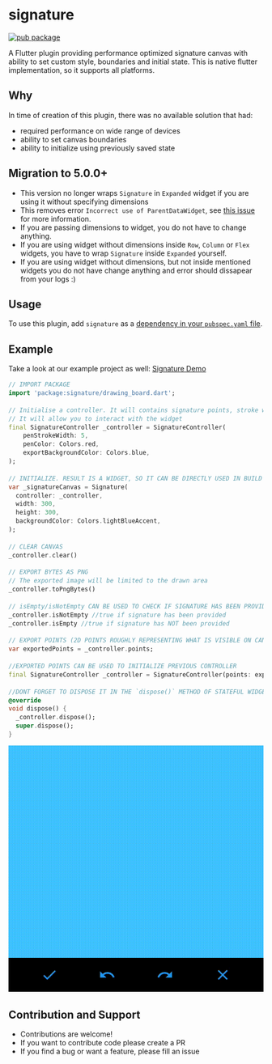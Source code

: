 # signature

[![pub package](https://img.shields.io/pub/v/signature.svg)](https://pub.dartlang.org/packages/signature)

A Flutter plugin providing performance optimized signature canvas with ability
to set custom style, boundaries and initial state. This is native flutter
implementation, so it supports all platforms.

## Why

In time of creation of this plugin, there was no available solution that had:

- required performance on wide range of devices
- ability to set canvas boundaries
- ability to initialize using previously saved state

## Migration to 5.0.0+

- This version no longer wraps `Signature` in `Expanded` widget if you are using
  it without specifying dimensions
- This removes error `Incorrect use of ParentDataWidget`, see
  [this issue](https://github.com/4Q-s-r-o/signature/issues/49) for more
  information.
- If you are passing dimensions to widget, you do not have to change anything.
- If you are using widget without dimensions inside `Row`, `Column` or `Flex`
  widgets, you have to wrap `Signature` inside `Expanded` yourself.
- If you are using widget without dimensions, but not inside mentioned widgets
  you do not have change anything and error should dissapear from your logs :)

## Usage

To use this plugin, add `signature` as a
[dependency in your `pubspec.yaml` file](https://flutter.io/platform-plugins/).

## Example

Take a look at our example project as well: [Signature Demo](https://github.com/4Q-s-r-o/signature/tree/master/example)

```dart
// IMPORT PACKAGE
import 'package:signature/drawing_board.dart';

// Initialise a controller. It will contains signature points, stroke width and pen color.
// It will allow you to interact with the widget
final SignatureController _controller = SignatureController(
    penStrokeWidth: 5,
    penColor: Colors.red,
    exportBackgroundColor: Colors.blue,
);

// INITIALIZE. RESULT IS A WIDGET, SO IT CAN BE DIRECTLY USED IN BUILD METHOD 
var _signatureCanvas = Signature(
  controller: _controller,
  width: 300,
  height: 300,
  backgroundColor: Colors.lightBlueAccent,
);

// CLEAR CANVAS
_controller.clear()

// EXPORT BYTES AS PNG
// The exported image will be limited to the drawn area
_controller.toPngBytes()

// isEmpty/isNotEmpty CAN BE USED TO CHECK IF SIGNATURE HAS BEEN PROVIDED
_controller.isNotEmpty //true if signature has been provided
_controller.isEmpty //true if signature has NOT been provided

// EXPORT POINTS (2D POINTS ROUGHLY REPRESENTING WHAT IS VISIBLE ON CANVAS)
var exportedPoints = _controller.points;

//EXPORTED POINTS CAN BE USED TO INITIALIZE PREVIOUS CONTROLLER
final SignatureController _controller = SignatureController(points: exportedPoints);

//DONT FORGET TO DISPOSE IT IN THE `dispose()` METHOD OF STATEFUL WIDGETS
@override
void dispose() {
  _controller.dispose();
  super.dispose();
}
```

![Example image](example.gif)

## Contribution and Support

- Contributions are welcome!
- If you want to contribute code please create a PR
- If you find a bug or want a feature, please fill an issue
